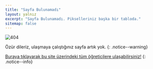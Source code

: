 ```yaml
---
title: "Sayfa Bulunamadı"
layout: yalnız
excerpt: "Sayfa Bulunamadı. Pikselleriniz başka bir tabloda."
sitemap: false
---
```


![404](/images/404.jpg)

Özür dileriz, ulaşmaya çalıştığınız sayfa artık yok.
{: .notice--warning}

[Buraya tıklayarak bu site üzerindeki tüm öğreticilere ulaşabilirsiniz!](site-haritasi)
{: .notice--info}
